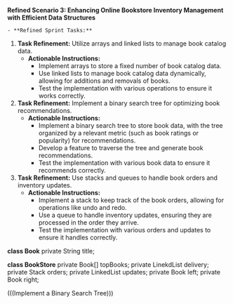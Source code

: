 **Refined Scenario 3: Enhancing Online Bookstore Inventory Management with Efficient Data Structures**
	
	- **Refined Sprint Tasks:**

 1. **Task Refinement:** Utilize arrays and linked lists to manage book catalog data.
    - **Actionable Instructions:**
        - Implement arrays to store a fixed number of book catalog data.
        - Use linked lists to manage book catalog data dynamically, allowing for additions and removals of books.
        - Test the implementation with various operations to ensure it works correctly.
 2. **Task Refinement:** Implement a binary search tree for optimizing book recommendations.
    - **Actionable Instructions:**
        - Implement a binary search tree to store book data, with the tree organized by a relevant metric (such as book ratings or popularity) for recommendations.
        - Develop a feature to traverse the tree and generate book recommendations.
        - Test the implementation with various book data to ensure it recommends correctly.
 3. **Task Refinement:** Use stacks and queues to handle book orders and inventory updates.
    - **Actionable Instructions:**
        - Implement a stack to keep track of the book orders, allowing for operations like undo and redo.
        - Use a queue to handle inventory updates, ensuring they are processed in the order they arrive.
        - Test the implementation with various orders and updates to ensure it handles correctly.



**class Book**
private String title;



**class BookStore**
private Book[] topBooks;
private LinekdList<Book> delivery;
private Stack<Book> orders;
private LinkedList<String> updates;
private Book left;
private Book right;

(((Implement a Binary Search Tree)))